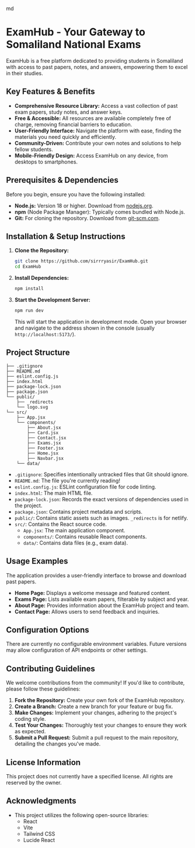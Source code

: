 md
# ExamHub - Your Gateway to Somaliland National Exams

ExamHub is a free platform dedicated to providing students in Somaliland with access to past papers, notes, and answers, empowering them to excel in their studies.

## Key Features & Benefits

*   **Comprehensive Resource Library:** Access a vast collection of past exam papers, study notes, and answer keys.
*   **Free & Accessible:** All resources are available completely free of charge, removing financial barriers to education.
*   **User-Friendly Interface:** Navigate the platform with ease, finding the materials you need quickly and efficiently.
*   **Community-Driven:**  Contribute your own notes and solutions to help fellow students.
*   **Mobile-Friendly Design:** Access ExamHub on any device, from desktops to smartphones.

## Prerequisites & Dependencies

Before you begin, ensure you have the following installed:

*   **Node.js:**  Version 18 or higher.  Download from [nodejs.org](https://nodejs.org/).
*   **npm** (Node Package Manager):  Typically comes bundled with Node.js.
*   **Git:** For cloning the repository. Download from [git-scm.com](https://git-scm.com/).

## Installation & Setup Instructions

1.  **Clone the Repository:**

    ```bash
    git clone https://github.com/sirrryasir/ExamHub.git
    cd ExamHub
    ```

2.  **Install Dependencies:**

    ```bash
    npm install
    ```

3.  **Start the Development Server:**

    ```bash
    npm run dev
    ```

    This will start the application in development mode.  Open your browser and navigate to the address shown in the console (usually `http://localhost:5173/`).

## Project Structure

```
├── .gitignore
├── README.md
├── eslint.config.js
├── index.html
├── package-lock.json
├── package.json
└── public/
    ├── _redirects
    └── logo.svg
└── src/
    ├── App.jsx
    └── components/
        ├── About.jsx
        ├── Card.jsx
        ├── Contact.jsx
        ├── Exams.jsx
        ├── Footer.jsx
        ├── Home.jsx
        ├── Navbar.jsx
    └── data/
```

*   `.gitignore`: Specifies intentionally untracked files that Git should ignore.
*   `README.md`: The file you're currently reading!
*   `eslint.config.js`:  ESLint configuration file for code linting.
*   `index.html`:  The main HTML file.
*   `package-lock.json`: Records the exact versions of dependencies used in the project.
*   `package.json`: Contains project metadata and scripts.
*   `public/`: Contains static assets such as images. `_redirects` is for netlify.
*   `src/`: Contains the React source code.
    *   `App.jsx`: The main application component.
    *   `components/`: Contains reusable React components.
    *   `data/`: Contains data files (e.g., exam data).

## Usage Examples

The application provides a user-friendly interface to browse and download past papers.

*   **Home Page:**  Displays a welcome message and featured content.
*   **Exams Page:**  Lists available exam papers, filterable by subject and year.
*   **About Page:**  Provides information about the ExamHub project and team.
*   **Contact Page:** Allows users to send feedback and inquiries.

## Configuration Options

There are currently no configurable environment variables. Future versions may allow configuration of API endpoints or other settings.

## Contributing Guidelines

We welcome contributions from the community! If you'd like to contribute, please follow these guidelines:

1.  **Fork the Repository:**  Create your own fork of the ExamHub repository.
2.  **Create a Branch:**  Create a new branch for your feature or bug fix.
3.  **Make Changes:**  Implement your changes, adhering to the project's coding style.
4.  **Test Your Changes:**  Thoroughly test your changes to ensure they work as expected.
5.  **Submit a Pull Request:**  Submit a pull request to the main repository, detailing the changes you've made.

## License Information

This project does not currently have a specified license. All rights are reserved by the owner.
## Acknowledgments

*   This project utilizes the following open-source libraries:
    *   React
    *   Vite
    *   Tailwind CSS
    *   Lucide React
